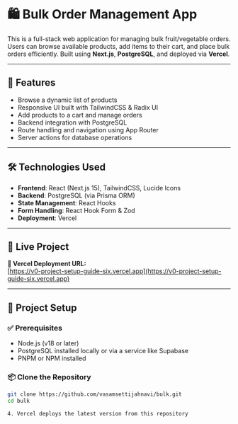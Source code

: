 # 🛍️ Bulk Order Management App

This is a full-stack web application for managing bulk fruit/vegetable orders. Users can browse available products, add items to their cart, and place bulk orders efficiently. Built using **Next.js**, **PostgreSQL**, and deployed via **Vercel**.

---

## 🔧 Features

- Browse a dynamic list of products
- Responsive UI built with TailwindCSS & Radix UI
- Add products to a cart and manage orders
- Backend integration with PostgreSQL
- Route handling and navigation using App Router
- Server actions for database operations

---

## 🛠️ Technologies Used

- **Frontend**: React (Next.js 15), TailwindCSS, Lucide Icons
- **Backend**: PostgreSQL (via Prisma ORM)
- **State Management**: React Hooks
- **Form Handling**: React Hook Form & Zod
- **Deployment**: Vercel

---

## 🚀 Live Project

**🔗 Vercel Deployment URL:**  
[https://v0-project-setup-guide-six.vercel.app](https://v0-project-setup-guide-six.vercel.app)

---

## 📁 Project Setup

### ✅ Prerequisites

- Node.js (v18 or later)
- PostgreSQL installed locally or via a service like Supabase
- PNPM or NPM installed

### 📦 Clone the Repository

```bash
git clone https://github.com/vasamsettijahnavi/bulk.git
cd bulk

4. Vercel deploys the latest version from this repository